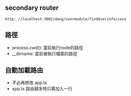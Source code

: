 ## secondary router

```JS
http: //localhost:3002/dang/usermodule/findUserinfo/coco
```

## 路徑

* process.cwd(): 當前執行node的路徑
* __dirname: 當前被執行檔案的路徑

## 自動加載路由

* 不必再修改 app.ts
* app.ts 路由越多時只需加入一行
